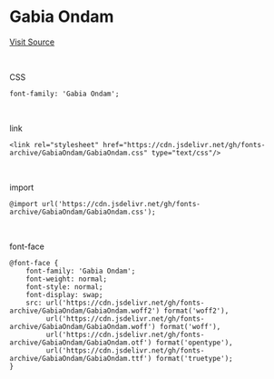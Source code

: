 # Gabia Ondam

[Visit Source](https://font.gabia.com/2023)

&nbsp;

CSS

```
font-family: 'Gabia Ondam';
```

&nbsp;

link

```
<link rel="stylesheet" href="https://cdn.jsdelivr.net/gh/fonts-archive/GabiaOndam/GabiaOndam.css" type="text/css"/>
```

&nbsp;

import

```
@import url('https://cdn.jsdelivr.net/gh/fonts-archive/GabiaOndam/GabiaOndam.css');
```

&nbsp;

font-face

```
@font-face {
    font-family: 'Gabia Ondam';
    font-weight: normal;
    font-style: normal;
    font-display: swap;
    src: url('https://cdn.jsdelivr.net/gh/fonts-archive/GabiaOndam/GabiaOndam.woff2') format('woff2'),
         url('https://cdn.jsdelivr.net/gh/fonts-archive/GabiaOndam/GabiaOndam.woff') format('woff'),
         url('https://cdn.jsdelivr.net/gh/fonts-archive/GabiaOndam/GabiaOndam.otf') format('opentype'),
         url('https://cdn.jsdelivr.net/gh/fonts-archive/GabiaOndam/GabiaOndam.ttf') format('truetype');
}
```
